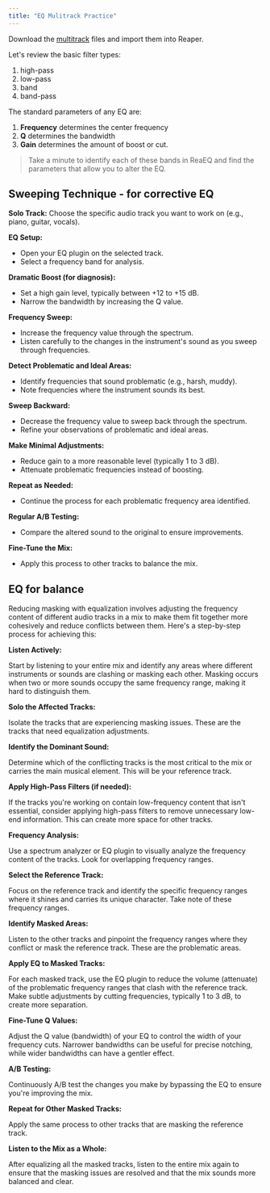 ```yaml
---
title: "EQ Mulitrack Practice"
---
```


Download the [multitrack](Audio.zip) files and import them into Reaper.

Let's review the basic filter types:

1. high-pass
2. low-pass
3. band
4. band-pass

The standard parameters of any EQ are:

1. **Frequency** determines the center frequency
2. **Q** determines the bandwidth
3. **Gain** determines the amount of boost or cut.

> Take a minute to identify each of these bands in ReaEQ and find the parameters that allow you to alter the EQ.

## Sweeping Technique - for corrective EQ

**Solo Track:** Choose the specific audio track you want to work on (e.g., piano, guitar, vocals).

**EQ Setup:**

- Open your EQ plugin on the selected track.
- Select a frequency band for analysis.

**Dramatic Boost (for diagnosis):**

- Set a high gain level, typically between +12 to +15 dB.
- Narrow the bandwidth by increasing the Q value.

**Frequency Sweep:**

- Increase the frequency value through the spectrum.
- Listen carefully to the changes in the instrument's sound as you sweep through frequencies.

**Detect Problematic and Ideal Areas:**

- Identify frequencies that sound problematic (e.g., harsh, muddy).
- Note frequencies where the instrument sounds its best.

**Sweep Backward:**

- Decrease the frequency value to sweep back through the spectrum.
- Refine your observations of problematic and ideal areas.

**Make Minimal Adjustments:**

- Reduce gain to a more reasonable level (typically 1 to 3 dB).
- Attenuate problematic frequencies instead of boosting.

**Repeat as Needed:**

- Continue the process for each problematic frequency area identified.

**Regular A/B Testing:**

- Compare the altered sound to the original to ensure improvements.

**Fine-Tune the Mix:**

- Apply this process to other tracks to balance the mix.

## EQ for balance

Reducing masking with equalization involves adjusting the frequency content of different audio tracks in a mix to make them fit together more cohesively and reduce conflicts between them. Here's a step-by-step process for achieving this:

**Listen Actively:**

Start by listening to your entire mix and identify any areas where different instruments or sounds are clashing or masking each other. Masking occurs when two or more sounds occupy the same frequency range, making it hard to distinguish them.

**Solo the Affected Tracks:**

Isolate the tracks that are experiencing masking issues. These are the tracks that need equalization adjustments.

**Identify the Dominant Sound:**

Determine which of the conflicting tracks is the most critical to the mix or carries the main musical element. This will be your reference track.

**Apply High-Pass Filters (if needed):**

If the tracks you're working on contain low-frequency content that isn't essential, consider applying high-pass filters to remove unnecessary low-end information. This can create more space for other tracks.

**Frequency Analysis:**

Use a spectrum analyzer or EQ plugin to visually analyze the frequency content of the tracks. Look for overlapping frequency ranges.

**Select the Reference Track:**

Focus on the reference track and identify the specific frequency ranges where it shines and carries its unique character. Take note of these frequency ranges.

**Identify Masked Areas:**

Listen to the other tracks and pinpoint the frequency ranges where they conflict or mask the reference track. These are the problematic areas.

**Apply EQ to Masked Tracks:**

For each masked track, use the EQ plugin to reduce the volume (attenuate) of the problematic frequency ranges that clash with the reference track. Make subtle adjustments by cutting frequencies, typically 1 to 3 dB, to create more separation.

**Fine-Tune Q Values:**

Adjust the Q value (bandwidth) of your EQ to control the width of your frequency cuts. Narrower bandwidths can be useful for precise notching, while wider bandwidths can have a gentler effect.

**A/B Testing:**

Continuously A/B test the changes you make by bypassing the EQ to ensure you're improving the mix.

**Repeat for Other Masked Tracks:**

Apply the same process to other tracks that are masking the reference track.

**Listen to the Mix as a Whole:**

After equalizing all the masked tracks, listen to the entire mix again to ensure that the masking issues are resolved and that the mix sounds more balanced and clear.
